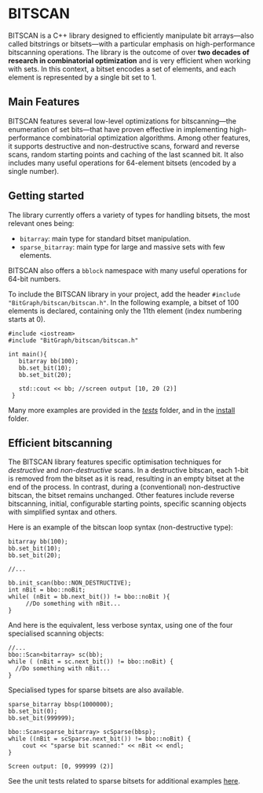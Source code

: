 BITSCAN
===================
BITSCAN is a C++ library designed to efficiently manipulate bit arrays—also called bitstrings or bitsets—with a particular emphasis on high-performance bitscanning operations. The library is the outcome of over **two decades of research in combinatorial optimization** and is very efficient when working with sets. In this context, a bitset encodes a set of elements, and each element is represented by a single bit set to 1.

Main Features
-------------------------------
BITSCAN features several low-level optimizations for bitscanning—the enumeration of set bits—that have proven effective in implementing high-performance combinatorial optimization algorithms. Among other features, it supports destructive and non-destructive scans, forward and reverse scans, random starting points and caching of the last scanned bit. It also includes many useful operations for 64-element bitsets (encoded by a single number).

Getting started
-------------------------------
The library currently offers a variety of types for handling bitsets, the most relevant ones being:

- `bitarray`: main type for standard bitset manipulation. 
- `sparse_bitarray`: main type for large and massive sets with few elements.

BITSCAN also offers a `bblock` namespace with many useful operations for 64-bit numbers.

To include the BITSCAN library in your project, add the header `#include "BitGraph/bitscan/bitscan.h"`. In the following example, a bitset of 100 elements is declared, containing only the 11th element (index numbering starts at 0). 

``` plaintext
#include <iostream>
#include "BitGraph/bitscan/bitscan.h"

int main(){
   bitarray bb(100);
   bb.set_bit(10);
   bb.set_bit(20);	

   std::cout << bb;	//screen output [10, 20 (2)]
 }
```   
Many more examples are provided in the *[tests](https://github.com/psanse/BitGraph/tree/master/src/bitscan/tests)* folder, and in the [install](https://github.com/psanse/BitGraph/tree/master/install/src) folder. 

Efficient bitscanning
-------------------------------

The BITSCAN library features specific optimisation techniques for *destructive* and *non-destructive* scans. In a destructive bitscan, each 1-bit is removed from the bitset as it is read, resulting in an empty bitset at the end of the process. In contrast, during a (conventional) non-destructive bitscan, the bitset remains unchanged. Other features include reverse bitscanning, initial, configurable starting points, specific scanning objects with simplified syntax and others.  

Here is an example of the bitscan loop syntax (non-destructive type):

``` plaintext
bitarray bb(100);
bb.set_bit(10);
bb.set_bit(20);

//...

bb.init_scan(bbo::NON_DESTRUCTIVE);
int nBit = bbo::noBit;
while( (nBit = bb.next_bit()) != bbo::noBit ){
     //Do something with nBit...
}
```
And here is the equivalent, less verbose syntax, using one of the four specialised scanning objects:

``` plaintext
//...
bbo::Scan<bitarray> sc(bb);
while ( (nBit = sc.next_bit()) != bbo::noBit) {
  //Do something with nBit...
}
```
Specialised types for sparse bitsets are also available.

``` plaintext
sparse_bitarray bbsp(1000000);
bb.set_bit(0);
bb.set_bit(999999);

bbo::Scan<sparse_bitarray> scSparse(bbsp);
while ((nBit = scSparse.next_bit()) != bbo::noBit) {
	cout << "sparse bit scanned:" << nBit << endl;
}

Screen output: [0, 999999 (2)]
```  
See the unit tests related to sparse bitsets for additional examples [here](https://github.com/psanse/BitGraph/blob/master/src/bitscan/tests/test_bitset_sparse.cpp).
